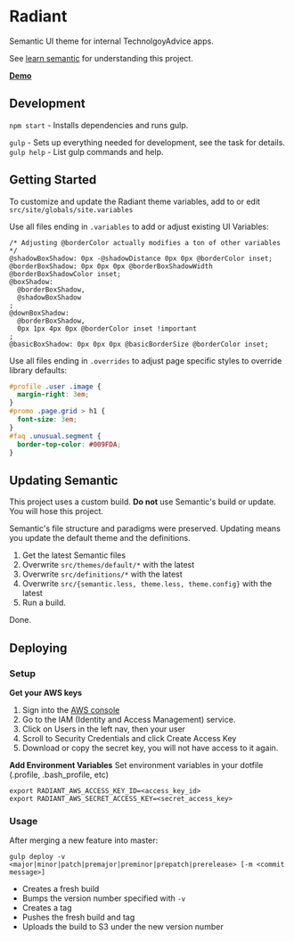 Radiant
=======
Semantic UI theme for internal TechnolgoyAdvice apps.

See [learn semantic](http://learnsemantic.com/) for understanding this project.

**[Demo](http://technologyadvice.github.io/radiant/)**

## Development
`npm start` - Installs dependencies and runs gulp.

`gulp` - Sets up everything needed for development, see the task for details.  
`gulp help` - List gulp commands and help.


## Getting Started
To customize and update the Radiant theme variables, add to or edit `src/site/globals/site.variables`

Use all files ending in `.variables` to add or adjust existing UI Variables:
```less
/* Adjusting @borderColor actually modifies a ton of other variables */
@shadowBoxShadow: 0px -@shadowDistance 0px 0px @borderColor inset;
@borderBoxShadow: 0px 0px 0px @borderBoxShadowWidth @borderBoxShadowColor inset;
@boxShadow:
  @borderBoxShadow,
  @shadowBoxShadow
;
@downBoxShadow:
  @borderBoxShadow,
  0px 1px 4px 0px @borderColor inset !important
;
@basicBoxShadow: 0px 0px 0px @basicBorderSize @borderColor inset;
```

Use all files ending in `.overrides` to adjust page specific styles to override library defaults:
```css
#profile .user .image {
  margin-right: 3em;
}
#promo .page.grid > h1 {
  font-size: 3em;
}
#faq .unusual.segment {
  border-top-color: #009FDA;
}
```

## Updating Semantic
This project uses a custom build.  **Do not** use Semantic's build or update.
You will hose this project.

Semantic's file structure and paradigms were preserved.  Updating means you
update the default theme and the definitions.

1. Get the latest Semantic files
1. Overwrite `src/themes/default/*` with the latest
1. Overwrite `src/definitions/*` with the latest
1. Overwrite `src/{semantic.less, theme.less, theme.config}` with the latest
1. Run a build.

Done.

## Deploying

### Setup

**Get your AWS keys**

1. Sign into the [AWS console](https://technologyadvice.signin.aws.amazon.com/console)
1. Go to the IAM (Identity and Access Management) service.
1. Click on Users in the left nav, then your user
1. Scroll to Security Credentials and click Create Access Key
1. Download or copy the secret key, you will not have access to it again.

**Add Environment Variables**
Set environment variables in your dotfile (.profile, .bash_profile, etc)
```terminal
export RADIANT_AWS_ACCESS_KEY_ID=<access_key_id>
export RADIANT_AWS_SECRET_ACCESS_KEY=<secret_access_key>
```

### Usage

After merging a new feature into master:

```
gulp deploy -v <major|minor|patch|premajor|preminor|prepatch|prerelease> [-m <commit message>]
```

- Creates a fresh build
- Bumps the version number specified with `-v`
- Creates a tag
- Pushes the fresh build and tag
- Uploads the build to S3 under the new version number
